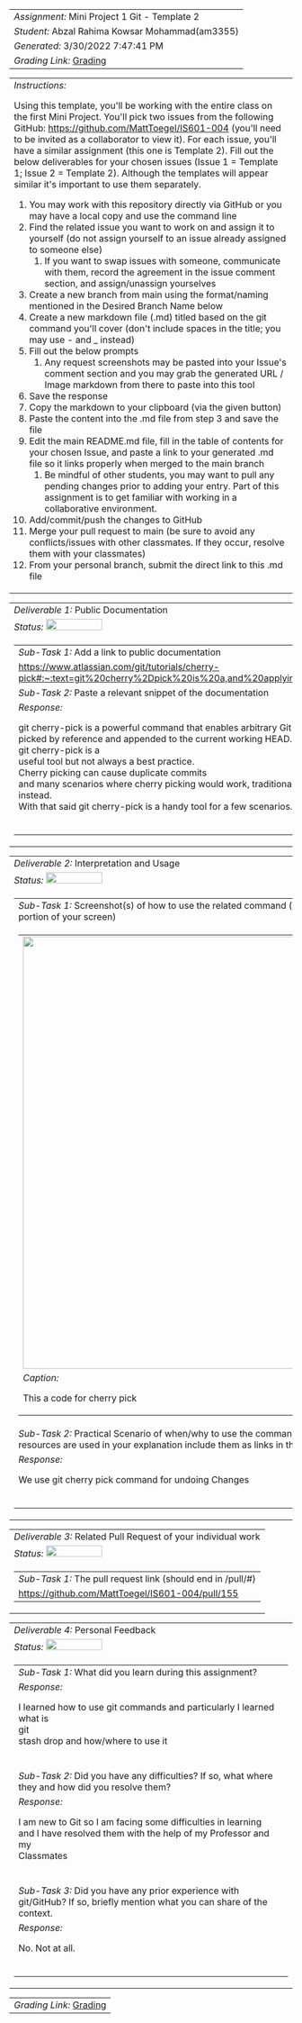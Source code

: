 <table><tr><td> <em>Assignment: </em> Mini Project 1 Git - Template 2</td></tr>
<tr><td> <em>Student: </em> Abzal Rahima Kowsar Mohammad(am3355)</td></tr>
<tr><td> <em>Generated: </em> 3/30/2022 7:47:41 PM</td></tr>
<tr><td> <em>Grading Link: </em> <a rel="noreferrer noopener" href="https://learn.ethereallab.app/homework/IS601-004-S22/mini-project1git-template2/grade/am3355" target="_blank">Grading</a></td></tr></table>
<table><tr><td> <em>Instructions: </em> <p>Using this template, you&#39;ll be working with the entire class on the first Mini Project.
You&#39;ll pick two issues from the following GitHub: <a href="https://github.com/MattToegel/IS601-004">https://github.com/MattToegel/IS601-004</a> (you&#39;ll need to be invited as a collaborator to view it).
For each issue, you&#39;ll have a similar assignment (this one is Template 2).
Fill out the below deliverables for your chosen issues (Issue 1 = Template 1; Issue 2 = Template 2).
Although the templates will appear similar it&#39;s important to use them separately.</p>
<ol>
<li>You may work with this repository directly via GitHub or you may have a local copy and use the command line</li>
<li>Find the related issue you want to work on and assign it to yourself (do not assign yourself to an issue already assigned to someone else)<ol>
<li>If you want to swap issues with someone, communicate with them, record the agreement in the issue comment section, and assign/unassign yourselves</li>
</ol>
</li>
<li>Create a new branch from main using the format/naming mentioned in the Desired Branch Name below</li>
<li>Create a new markdown file (.md) titled based on the git command you&#39;ll cover (don&#39;t include spaces in the title; you may use - and _ instead)</li>
<li>Fill out the below prompts<ol>
<li>Any request screenshots may be pasted into your Issue&#39;s comment section and you may grab the generated URL / Image markdown from there to paste into this tool</li>
</ol>
</li>
<li>Save the response</li>
<li>Copy the markdown to your clipboard (via the given button)</li>
<li>Paste the content into the .md file from step 3 and save the file</li>
<li>Edit the main README.md file, fill in the table of contents for your chosen Issue, and paste a link to your generated .md file so it links properly when merged to the main branch<ol>
<li>Be mindful of other students, you may want to pull any pending changes prior to adding your entry. Part of this assignment is to get familiar with working in a collaborative environment.</li>
</ol>
</li>
<li>Add/commit/push the changes to GitHub </li>
<li>Merge your pull request to main (be sure to avoid any conflicts/issues with other classmates. If they occur, resolve them with your classmates)</li>
<li>From your personal branch, submit the direct link to this .md file</li>
</ol>
</td></tr></table>
<table><tr><td> <em>Deliverable 1: </em> Public Documentation </td></tr><tr><td><em>Status: </em> <img width="100" height="20" src="https://via.placeholder.com/400x120/009955/fff?text=Complete"></td></tr>
<tr><td><table><tr><td> <em>Sub-Task 1: </em> Add a link to public documentation</td></tr>
<tr><td> <a rel="noreferrer noopener" target="_blank" href="https://www.atlassian.com/git/tutorials/cherry-pick#:~:text=git%20cherry%2Dpick%20is%20a,and%20applying%20it%20to%20another.">https://www.atlassian.com/git/tutorials/cherry-pick#:~:text=git%20cherry%2Dpick%20is%20a,and%20applying%20it%20to%20another.</a> </td></tr>
<tr><td> <em>Sub-Task 2: </em> Paste a relevant snippet of the documentation</td></tr>
<tr><td> <em>Response:</em> <p>git cherry-pick is a powerful command that enables arbitrary Git commits to be<br>picked by reference and appended to the current working HEAD.<br>git cherry-pick is a<br>useful tool but not always a best practice.<br>Cherry picking can cause duplicate commits<br>and many scenarios where cherry picking would work, traditional merges are preferred instead.<br>With that said git cherry-pick is a handy tool for a few scenarios.<br></p><br></td></tr>
</table></td></tr>
<table><tr><td> <em>Deliverable 2: </em> Interpretation and Usage </td></tr><tr><td><em>Status: </em> <img width="100" height="20" src="https://via.placeholder.com/400x120/009955/fff?text=Complete"></td></tr>
<tr><td><table><tr><td> <em>Sub-Task 1: </em> Screenshot(s) of how to use the related command (use a snipping tool to capture just a portion of your screen)</td></tr>
<tr><td><table><tr><td><img width="768px" src="https://user-images.githubusercontent.com/98247151/160855774-84bf6dce-a5fd-462b-b586-def8fb0a1efd.png"/></td></tr>
<tr><td> <em>Caption:</em> <p>This a code for cherry pick<br></p>
</td></tr>
</table></td></tr>
<tr><td> <em>Sub-Task 2: </em> Practical Scenario of when/why to use the command (explain your own words). If other resources are used in your explanation include them as links in this entry.</td></tr>
<tr><td> <em>Response:</em> <p>We use git cherry pick command for undoing Changes<br></p><br></td></tr>
</table></td></tr>
<table><tr><td> <em>Deliverable 3: </em> Related Pull Request of your individual work </td></tr><tr><td><em>Status: </em> <img width="100" height="20" src="https://via.placeholder.com/400x120/009955/fff?text=Complete"></td></tr>
<tr><td><table><tr><td> <em>Sub-Task 1: </em> The pull request link (should end in /pull/#)</td></tr>
<tr><td> <a rel="noreferrer noopener" target="_blank" href="https://github.com/MattToegel/IS601-004/pull/155">https://github.com/MattToegel/IS601-004/pull/155</a> </td></tr>
</table></td></tr>
<table><tr><td> <em>Deliverable 4: </em> Personal Feedback </td></tr><tr><td><em>Status: </em> <img width="100" height="20" src="https://via.placeholder.com/400x120/009955/fff?text=Complete"></td></tr>
<tr><td><table><tr><td> <em>Sub-Task 1: </em> What did you learn during this assignment?</td></tr>
<tr><td> <em>Response:</em> <p>I learned how to use git commands and particularly I learned what is<br>git<br>stash drop and how/where to use it<br></p><br></td></tr>
<tr><td> <em>Sub-Task 2: </em> Did you have any difficulties? If so, what where they and how did you resolve them?</td></tr>
<tr><td> <em>Response:</em> <p>I am new to Git so I am facing some difficulties in learning<br>and I have resolved them with the help of my Professor and my<br>Classmates<br></p><br></td></tr>
<tr><td> <em>Sub-Task 3: </em> Did you have any prior experience with git/GitHub? If so, briefly mention what you can share of the context.</td></tr>
<tr><td> <em>Response:</em> <p>No. Not at all.<br></p><br></td></tr>
</table></td></tr>
<table><tr><td><em>Grading Link: </em><a rel="noreferrer noopener" href="https://learn.ethereallab.app/homework/IS601-004-S22/mini-project1git-template2/grade/am3355" target="_blank">Grading</a></td></tr></table>
